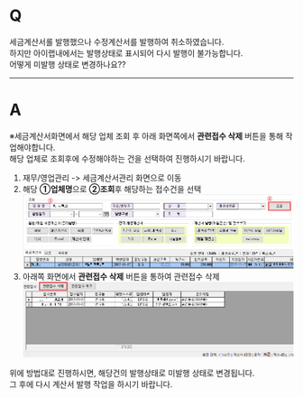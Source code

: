 # Q

세금계산서롤 발행했으나 수정계산서를 발행하여 취소하였습니다.  
하지만 아이랩내에서는 발행상태로 표시되어 다시 발행이 불가능합니다.  
어떻게 미발행 상태로 변경하나요??


***
# A

※세금계산서화면에서 해당 업체 조회 후 아래 화면쪽에서 **관련접수 삭제** 버튼을 통해 작업해야합니다.  
해당 업체로 조회후에 수정해야하는 건을 선택하여 진행하시기 바랍니다.

1. 재무/영업관리 -> 세금계산서관리 화면으로 이동  
1. 해당 **①업체명**으로 **②조회**후 해당하는 접수건을 선택  
![](/assets/faq/006-03/01세금계산서조회.png)  
1. 아래쪽 화면에서 **관련접수 삭제** 버튼을 통하여 관련접수 삭제   
![](/assets/faq/006-03/02관련접수삭제.png)  

위에 방법대로 진행하시면, 해당건의 발행상태로 미발행 상태로 변경됩니다.  
그 후에 다시 계산서 발행 작업을 하시기 바랍니다.